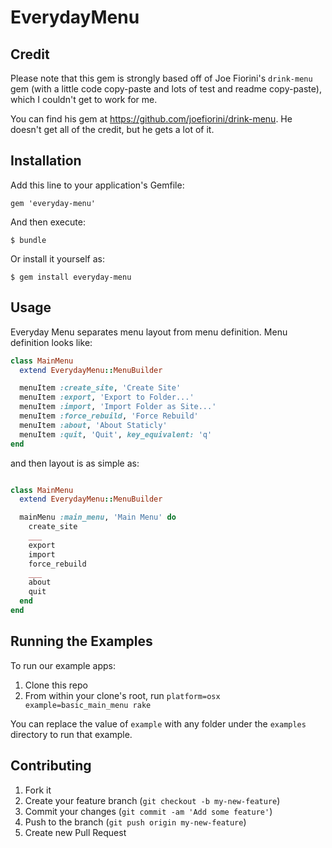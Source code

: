 # EverydayMenu

## Credit
Please note that this gem is strongly based off of Joe Fiorini's `drink-menu` gem (with a little code copy-paste and lots of test and readme copy-paste), which I couldn't get to work for me.

You can find his gem at <https://github.com/joefiorini/drink-menu>.  He doesn't get all of the credit, but he gets a lot of it.

## Installation

Add this line to your application's Gemfile:

    gem 'everyday-menu'

And then execute:

    $ bundle

Or install it yourself as:

    $ gem install everyday-menu

## Usage

Everyday Menu separates menu layout from menu definition. Menu definition looks like:


```ruby
class MainMenu
  extend EverydayMenu::MenuBuilder

  menuItem :create_site, 'Create Site'
  menuItem :export, 'Export to Folder...'
  menuItem :import, 'Import Folder as Site...'
  menuItem :force_rebuild, 'Force Rebuild'
  menuItem :about, 'About Staticly'
  menuItem :quit, 'Quit', key_equivalent: 'q'
end
```

and then layout is as simple as:

```ruby

class MainMenu
  extend EverydayMenu::MenuBuilder

  mainMenu :main_menu, 'Main Menu' do
    create_site
    ___
    export
    import
    force_rebuild
    ___
    about
    quit
  end
end
```

## Running the Examples

To run our example apps:

1. Clone this repo
2. From within your clone's root, run `platform=osx example=basic_main_menu rake`

You can replace the value of `example` with any folder under the `examples` directory to run that example.

## Contributing

1. Fork it
2. Create your feature branch (`git checkout -b my-new-feature`)
3. Commit your changes (`git commit -am 'Add some feature'`)
4. Push to the branch (`git push origin my-new-feature`)
5. Create new Pull Request
